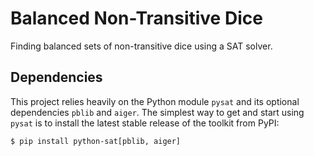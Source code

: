 # Balanced Non-Transitive Dice
Finding balanced sets of non-transitive dice using a SAT solver.

## Dependencies
This project relies heavily on the Python module `pysat` and its optional dependencies `pblib` and `aiger`.
The simplest way to get and start using `pysat` is to install the latest stable release of the toolkit from PyPI:
```
$ pip install python-sat[pblib, aiger]
```
